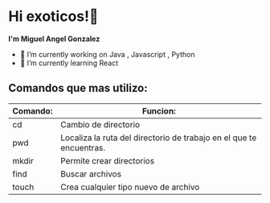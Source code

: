 # Hi exoticos!👋

**I'm Miguel Angel Gonzalez** 

- 🔭 I’m currently working on Java , Javascript , Python
- 🌱 I’m currently learning React 


## Comandos que mas utilizo:

| Comando: | Funcion: | 
|----------|----------|
| cd       | Cambio de directorio         | 
| pwd   | Localiza la ruta del directorio de trabajo en el que te encuentras.   | 
| mkdir    | Permite crear directorios   |
| find | Buscar archivos|
| touch | Crea cualquier tipo nuevo de archivo |

